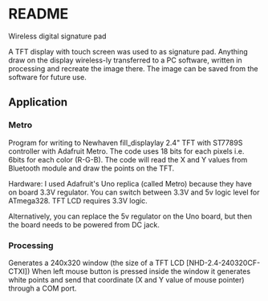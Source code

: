 # README #

Wireless digital signature pad

A TFT display with touch screen was used to as signature pad. Anything draw on the display wireless-ly transferred to a PC software, written in processing and recreate the image there. The image can be saved from the software for future use. 

## Application ##

### Metro ###
Program for writing to Newhaven fill_displaylay 2.4" TFT with ST7789S controller with Adafruit Metro. The code uses 18 bits for each pixels i.e. 6bits for each color (R-G-B). The code will read the X and Y values from Bluetooth module and draw the points on the TFT.

  Hardware:
  I used Adafruit's Uno replica (called Metro) because they have on board 3.3V 
  regulator. You can switch between 3.3V and 5v logic level for ATmega328.
  TFT LCD requires 3.3V logic.

  Alternatively, you can replace the 5v regulator on the Uno board, but then
  the board needs to be powered from DC jack.



### Processing ###

Generates a 240x320 window (the size of a TFT LCD [NHD-2.4-240320CF-CTXI]) When left mouse button is pressed inside the window it generates white points and send that coordinate (X and Y value of mouse pointer) through a COM port.